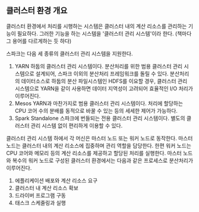 ## 클러스터 환경 개요

클러스터 환경에서 처리를 시행하는 시스템은 클러스터 내의 계산 리소스를 관리하는 기능이 필요하다. 
그러한 기능을 하는 시스템을 '클러스터 관리 시스템'이라 한다. (책마다 그 용어를 다르게하는 듯 하다)

스파크는 다음 세 종류의 클러스터 관리 시스템을 지원한다.

1. YARN 
   하둡의 클러스터 관리 시스템이다. 분산처리를 위한 범용 클러스터 관리 시스템으로 설계되어, 스파크 이외의 분산처리 프레임워크를 돌릴 수 있다. 분산처리의 데이터소스로 하둡의 분산 파일시스템인 HDFS를 이요할 경우, 클러스터 관리 시스템으로 YARN을 같이 사용하면 데이터 지역성이 고려되어 효율적인 I/O 처리가 이루어진다.
2. Mesos
   YARN과 마찬가지로 범용 클러스터 관리 시스템이다. 처리에 할당하는 CPU 코어 수의 분배를 동적으로 바꿀 수 있는 등의 세세한 제어가 가능하다.
3. Spark Standalone
   스파크에 번들되는 전용 클러스터 관리 시스템이다. 별도의 클러스터 관리 시스템 없이 편리하게 이용할 수 있다.

클러스터 관리 시스템 하에서 각 머신은 마스터 노드 또는 워커 노드로 동작한다. 마스터 노드는 클러스터 내의 계산 리소스에 집중하며 관리 역할을 담당한다. 한편 워커 노드는 CPU 코어와 메모리 등의 계산 리소스를 제공하고 할당된 처리를 실행한다. 마스터 노드와 복수의 워커 노드로 구성된 클러스터 환경에서는 다음과 같은 프로세스로 분산처리가 이루어진다.

1. 에플리케이션 배포와 계산 리소스 요구
2. 클러스터 내 계산 리소스 확보
3. 드라이버 프로그램 구동
4. 태스크 스케줄링과 실행



